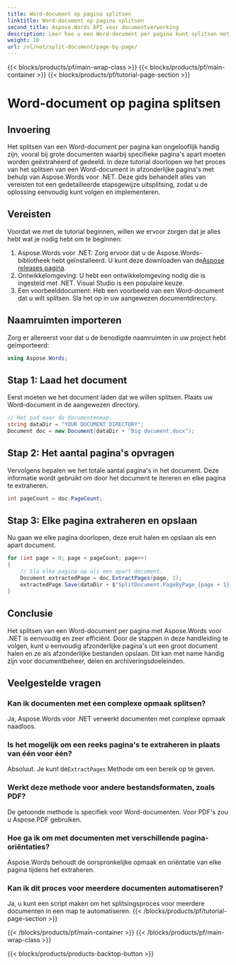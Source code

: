 ```yaml
---
title: Word-document op pagina splitsen
linktitle: Word-document op pagina splitsen
second_title: Aspose.Words API voor documentverwerking
description: Leer hoe u een Word-document per pagina kunt splitsen met Aspose.Words voor .NET met deze gedetailleerde, stapsgewijze handleiding. Perfect voor het efficiënt beheren van grote documenten.
weight: 10
url: /nl/net/split-document/page-by-page/
---
```


{{< blocks/products/pf/main-wrap-class >}}
{{< blocks/products/pf/main-container >}}
{{< blocks/products/pf/tutorial-page-section >}}

# Word-document op pagina splitsen

## Invoering

Het splitsen van een Word-document per pagina kan ongelooflijk handig zijn, vooral bij grote documenten waarbij specifieke pagina's apart moeten worden geëxtraheerd of gedeeld. In deze tutorial doorlopen we het proces van het splitsen van een Word-document in afzonderlijke pagina's met behulp van Aspose.Words voor .NET. Deze gids behandelt alles van vereisten tot een gedetailleerde stapsgewijze uitsplitsing, zodat u de oplossing eenvoudig kunt volgen en implementeren.

## Vereisten

Voordat we met de tutorial beginnen, willen we ervoor zorgen dat je alles hebt wat je nodig hebt om te beginnen:

1. Aspose.Words voor .NET: Zorg ervoor dat u de Aspose.Words-bibliotheek hebt geïnstalleerd. U kunt deze downloaden van de[Aspose releases pagina](https://releases.aspose.com/words/net/).
2. Ontwikkelomgeving: U hebt een ontwikkelomgeving nodig die is ingesteld met .NET. Visual Studio is een populaire keuze.
3. Een voorbeelddocument: Heb een voorbeeld van een Word-document dat u wilt splitsen. Sla het op in uw aangewezen documentdirectory.

## Naamruimten importeren

Zorg er allereerst voor dat u de benodigde naamruimten in uw project hebt geïmporteerd:

```csharp
using Aspose.Words;
```

## Stap 1: Laad het document

Eerst moeten we het document laden dat we willen splitsen. Plaats uw Word-document in de aangewezen directory.

```csharp
// Het pad naar de documentenmap.
string dataDir = "YOUR DOCUMENT DIRECTORY";
Document doc = new Document(dataDir + "Big document.docx");
```

## Stap 2: Het aantal pagina's opvragen

Vervolgens bepalen we het totale aantal pagina's in het document. Deze informatie wordt gebruikt om door het document te itereren en elke pagina te extraheren.

```csharp
int pageCount = doc.PageCount;
```

## Stap 3: Elke pagina extraheren en opslaan

Nu gaan we elke pagina doorlopen, deze eruit halen en opslaan als een apart document.

```csharp
for (int page = 0; page < pageCount; page++)
{
    // Sla elke pagina op als een apart document.
    Document extractedPage = doc.ExtractPages(page, 1);
    extractedPage.Save(dataDir + $"SplitDocument.PageByPage_{page + 1}.docx");
}
```

## Conclusie

Het splitsen van een Word-document per pagina met Aspose.Words voor .NET is eenvoudig en zeer efficiënt. Door de stappen in deze handleiding te volgen, kunt u eenvoudig afzonderlijke pagina's uit een groot document halen en ze als afzonderlijke bestanden opslaan. Dit kan met name handig zijn voor documentbeheer, delen en archiveringsdoeleinden.

## Veelgestelde vragen

### Kan ik documenten met een complexe opmaak splitsen?
Ja, Aspose.Words voor .NET verwerkt documenten met complexe opmaak naadloos.

### Is het mogelijk om een reeks pagina's te extraheren in plaats van één voor één?
 Absoluut. Je kunt de`ExtractPages` Methode om een bereik op te geven.

### Werkt deze methode voor andere bestandsformaten, zoals PDF?
De getoonde methode is specifiek voor Word-documenten. Voor PDF's zou u Aspose.PDF gebruiken.

### Hoe ga ik om met documenten met verschillende pagina-oriëntaties?
Aspose.Words behoudt de oorspronkelijke opmaak en oriëntatie van elke pagina tijdens het extraheren.

### Kan ik dit proces voor meerdere documenten automatiseren?
Ja, u kunt een script maken om het splitsingsproces voor meerdere documenten in een map te automatiseren.
{{< /blocks/products/pf/tutorial-page-section >}}

{{< /blocks/products/pf/main-container >}}
{{< /blocks/products/pf/main-wrap-class >}}

{{< blocks/products/products-backtop-button >}}
